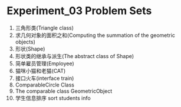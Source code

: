 # Experiment_03 Problem Sets

1. 三角形类(Triangle class)
2. 求几何对象的面积之和(Computing the summation of the geometric objects)
3. 形状(Shape)
4. 形状类的继承与派生(The abstract class of Shape)
5. 简单雇员管理(Employee)
6. 猫咪小猫和老猫(CAT)
7. 接口火车(interface train)
8. ComparableCircle Class
9. The comparable class GeometricObject
10. 学生信息排序 sort students info
